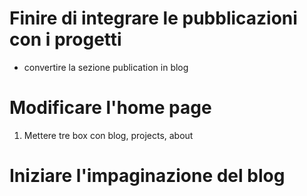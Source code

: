 # Finire di integrare le pubblicazioni con i progetti
- convertire la sezione publication in blog

# Modificare l'home page
1. Mettere tre box con blog, projects, about

# Iniziare l'impaginazione del blog